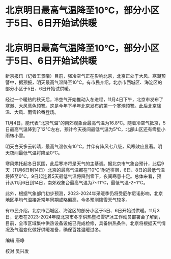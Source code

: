 # 北京明日最高气温降至10℃，部分小区于5日、6日开始试供暖

# 北京明日最高气温降至10℃，部分小区于5日、6日开始试供暖

新京报讯（记者王景曦）目前，强冷空气正在影响北京，北京正处于大风、寒潮预警中，据预报，明天最高气温降至10℃。有市民介绍，北京市西城区、海淀区的部分小区于5日、6日开始试供暖。

经过一个暖热的秋天后，冷空气开始推动入冬进程，11月4日下午，北京市发布了寒潮、大风蓝色预警。这是今年下半年北京发布的第一个寒潮预警。此后北京降温、大风、雨雪轮番登场。

11月4日，能代表“北京气温”的南郊观象台最高气温为16.8℃。随着冷空气抵京，5日最高气温降到了12℃左右，预计今天夜间最低气温为5℃，北部山区还有零星小雨转小雪。

明天白天多云转晴，最高气温仅有10℃，并伴有阵风七八级，风寒效应显著。明天夜间最低气温将降至0℃。

寒风烘托起冬日氛围，此后寒冷将是天气的主基调。据北京市气象台预计，此后9天（11月6日到14日）北京的最高气温都在“10℃”附近徘徊，6日、8日的最低气温将降至0℃，9日起连着5天最低气温将降到零下，夜间寒意十足。总体来看，预计从11月6日到14日，南郊观象台最高气温为7~11℃，最低气温-2~1℃。

此外，根据气象部门初步预测，2023-2024年采暖季仍将受厄尔尼诺影响，北京地区平均气温接近常年同期或略偏高，今冬预测降雪天气较多。

有市民介绍，北京市西城区、海淀区的部分小区于5日、6日开始试供暖。11月3日，记者在2023-2024年度北京市冬季供热暨扫雪铲冰工作动员部署会了解到，目前，全市区域集中供热设备设施已完成检修，具备供热条件。北京将根据天气情况及气温变化做好供暖准备，确保百姓温暖过冬。

编辑 唐峥

校对 吴兴发

